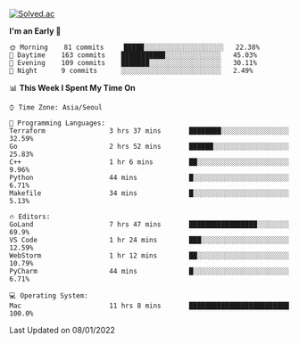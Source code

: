 [![Solved.ac](http://mazassumnida.wtf/api/v2/generate_badge?boj=kuckjwi)](https://solved.ac/kuckjwi)
<!--START_SECTION:waka-->
**I'm an Early 🐤** 

```text
🌞 Morning    81 commits     █████░░░░░░░░░░░░░░░░░░░░   22.38% 
🌆 Daytime    163 commits    ███████████░░░░░░░░░░░░░░   45.03% 
🌃 Evening    109 commits    ███████░░░░░░░░░░░░░░░░░░   30.11% 
🌙 Night      9 commits      ░░░░░░░░░░░░░░░░░░░░░░░░░   2.49%

```


📊 **This Week I Spent My Time On** 

```text
⌚︎ Time Zone: Asia/Seoul

💬 Programming Languages: 
Terraform                3 hrs 37 mins       ████████░░░░░░░░░░░░░░░░░   32.59% 
Go                       2 hrs 52 mins       ██████░░░░░░░░░░░░░░░░░░░   25.83% 
C++                      1 hr 6 mins         ██░░░░░░░░░░░░░░░░░░░░░░░   9.96% 
Python                   44 mins             █░░░░░░░░░░░░░░░░░░░░░░░░   6.71% 
Makefile                 34 mins             █░░░░░░░░░░░░░░░░░░░░░░░░   5.13%

🔥 Editors: 
GoLand                   7 hrs 47 mins       █████████████████░░░░░░░░   69.9% 
VS Code                  1 hr 24 mins        ███░░░░░░░░░░░░░░░░░░░░░░   12.59% 
WebStorm                 1 hr 12 mins        ██░░░░░░░░░░░░░░░░░░░░░░░   10.79% 
PyCharm                  44 mins             █░░░░░░░░░░░░░░░░░░░░░░░░   6.71%

💻 Operating System: 
Mac                      11 hrs 8 mins       █████████████████████████   100.0%

```


 Last Updated on 08/01/2022
<!--END_SECTION:waka-->
